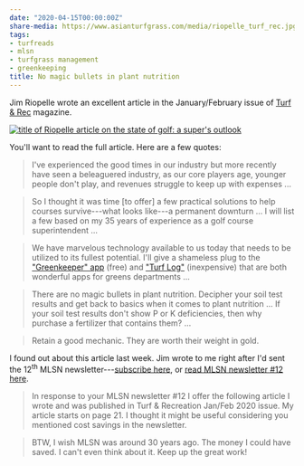 ```yaml
---
date: "2020-04-15T00:00:00Z"
share-media: https://www.asianturfgrass.com/media/riopelle_turf_rec.jpg
tags:
- turfreads
- mlsn
- turfgrass management
- greenkeeping
title: No magic bullets in plant nutrition
---
```


Jim Riopelle wrote an excellent article in the January/February issue of [Turf & Rec](https://mydigitalpublication.com/publication/?i=649547&ver=html5&p=21) magazine.

[![title of Riopelle article on the state of golf: a super's outlook](/media/riopelle_turf_rec.jpg)](https://mydigitalpublication.com/display_article.php?id=3599146&view=649547)

You'll want to read the full article. Here are a few quotes:

> I've experienced the good times in our industry but more recently have seen a beleaguered industry, as our core players age, younger people don't play, and revenues struggle to keep up with expenses ... 

> So I thought it was time [to offer] a few practical solutions to help courses survive---what looks like---a permanent downturn ... I will list a few based on my 35 years of experience as a golf course superintendent ...

> We have marvelous technology available to us today that needs to be utilized to its fullest potential. I'll give a shameless plug to the ["Greenkeeper" app](https://www.greenkeeperapp.com/marketing/) (free) and ["Turf Log"](http://www.precision-data-services.com/turf-log) (inexpensive) that are both wonderful apps for greens departments ...

> There are no magic bullets in plant nutrition. Decipher your soil test results and get back to basics when it comes to plant nutrition ... If your soil test results don't show P or K deficiencies, then why purchase a fertilizer that contains them? ...

> Retain a good mechanic. They are worth their weight in gold.

I found out about this article last week. Jim wrote to me right after I'd sent the 12<sup>th</sup> MLSN newsletter---[subscribe here](https://www.asianturfgrass.com/lists/), or [read MLSN newsletter #12 here](https://preview.mailerlite.com/m6c2b0).

> In response to your MLSN newsletter #12 I offer the following article I wrote and was published in Turf & Recreation Jan/Feb 2020 issue. My article starts on page 21. I thought it might be useful considering you mentioned cost savings in the newsletter. 

> BTW, I wish MLSN was around 30 years ago. The money I could have saved. I can't even think about it. Keep up the great work!

